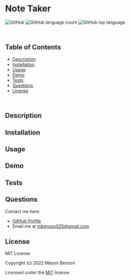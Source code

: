 # Note Taker

![GitHub](https://img.shields.io/github/license/mbenson025/note-taker)
![GitHub language count](https://img.shields.io/github/languages/count/mbenson025/note-taker)
![GitHub top language](https://img.shields.io/github/languages/top/mbenson025/note-taker)

<br>

## Table of Contents

- [Description](#description)
- [Installation](#installation)
- [Usage](#usage)
- [Demo](#demo)
- [Tests](#tests)
- [Questions](#questions)
- [License](#license)

<br>

## Description

## Installation

## Usage

## Demo

## Tests

## Questions

Contact me here:

- [GitHub Profile](https://github.com/mbenson025)
- Email me at mbenson025@gmail.com

## License

MIT License

Copyright (c) 2022 Mason Benson

Licensed under the [MIT](LICENSE) license.
